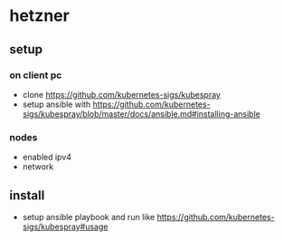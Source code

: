# hetzner

## setup
### on client pc
- clone https://github.com/kubernetes-sigs/kubespray
- setup ansible with https://github.com/kubernetes-sigs/kubespray/blob/master/docs/ansible.md#installing-ansible

### nodes 
- enabled ipv4
- network

## install 
- setup ansible playbook and run like https://github.com/kubernetes-sigs/kubespray#usage
